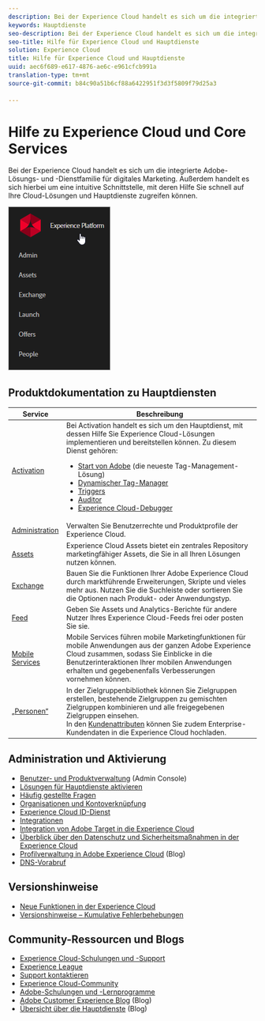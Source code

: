```yaml
---
description: Bei der Experience Cloud handelt es sich um die integrierte Adobe-Lösungs- und -Dienstfamilie für digitales Marketing. Außerdem handelt es sich hierbei um eine intuitive Schnittstelle, mit deren Hilfe Sie schnell auf Ihre Cloud-Lösungen und Hauptdienste zugreifen können.
keywords: Hauptdienste
seo-description: Bei der Experience Cloud handelt es sich um die integrierte Adobe-Lösungs- und -Dienstfamilie für digitales Marketing. Außerdem handelt es sich hierbei um eine intuitive Schnittstelle, mit deren Hilfe Sie schnell auf Ihre Cloud-Lösungen und Hauptdienste zugreifen können.
seo-title: Hilfe für Experience Cloud und Hauptdienste
solution: Experience Cloud
title: Hilfe für Experience Cloud und Hauptdienste
uuid: aec6f689-e617-4876-ae6c-e961cfcb991a
translation-type: tm+mt
source-git-commit: b84c90a51b6cf88a6422951f3d3f5809f79d25a3

---
```



# Hilfe zu Experience Cloud und Core Services

Bei der Experience Cloud handelt es sich um die integrierte Adobe-Lösungs- und -Dienstfamilie für digitales Marketing. Außerdem handelt es sich hierbei um eine intuitive Schnittstelle, mit deren Hilfe Sie schnell auf Ihre Cloud-Lösungen und Hauptdienste zugreifen können.

![](assets/experience-cloud-core-services.png)

## Produktdokumentation zu Hauptdiensten

| Service | Beschreibung |
|--- |--- |
| [Activation](activation/activation.md) | Bei Activation handelt es sich um den Hauptdienst, mit dessen Hilfe Sie Experience Cloud-Lösungen implementieren und bereitstellen können. Zu diesem Dienst gehören:<ul><li>[Start von Adobe](https://docs.adobelaunch.com/) (die neueste Tag-Management-Lösung)</li><li>[Dynamischer Tag-Manager](https://marketing.adobe.com/resources/help/en_US/dtm/)</li><li>[Triggers](activation/triggers.md)</li><li>[Auditor](https://marketing.adobe.com/resources/help/en_US/auditor/)</li><li>[Experience Cloud-Debugger](https://marketing.adobe.com/resources/help/en_US/experience-cloud-debugger/)</li></ul> |
| [Administration](admin-getting-started/admin-getting-started.md) | Verwalten Sie Benutzerrechte und Produktprofile der Experience Cloud. |
| [Assets](experience-cloud-assets/experience-cloud-assets.md) | Experience Cloud Assets bietet ein zentrales Repository marketingfähiger Assets, die Sie in all Ihren Lösungen nutzen können. |
| [Exchange](https://experiencecloud.adobeexchange.com/) | Bauen Sie die Funktionen Ihrer Adobe Experience Cloud durch marktführende Erweiterungen, Skripte und vieles mehr aus. Nutzen Sie die Suchleiste oder sortieren Sie die Optionen nach Produkt- oder Anwendungstyp. |
| [Feed](feed.md) | Geben Sie Assets und Analytics-Berichte für andere Nutzer Ihres Experience Cloud-Feeds frei oder posten Sie sie. |
| [Mobile Services](https://marketing.adobe.com/resources/help/en_US/mobile/) | Mobile Services führen mobile Marketingfunktionen für mobile Anwendungen aus der ganzen Adobe Experience Cloud zusammen, sodass Sie Einblicke in die Benutzerinteraktionen Ihrer mobilen Anwendungen erhalten und gegebenenfalls Verbesserungen vornehmen können. |
| [„Personen“](audience-library/audience-library.md) | In der Zielgruppenbibliothek können Sie Zielgruppen erstellen, bestehende Zielgruppen zu gemischten Zielgruppen kombinieren und alle freigegebenen Zielgruppen einsehen.<br>In den [Kundenattributen](attributes/attributes.md) können Sie zudem Enterprise-Kundendaten in die Experience Cloud hochladen. |

## Administration und Aktivierung

* [Benutzer- und Produktverwaltung](admin-getting-started/admin-getting-started.md) (Admin Console)
* [Lösungen für Hauptdienste aktivieren](core-services/core-services.md)
* [Häufig gestellte Fragen](admin-getting-started/admin-getting-started.md)
* [Organisationen und Kontoverknüpfung](admin-getting-started/organizations.md)
* [Experience Cloud ID-Dienst](https://marketing.adobe.com/resources/help/en_US/mcvid/)
* [Integrationen](marketing-cloud-integrations.md)
* [Integration von Adobe Target in die Experience Cloud](https://marketing.adobe.com/resources/help/en_US/target/a4t/c_integrating_target_with_mac.html)
* [Überblick über den Datenschutz und Sicherheitsmaßnahmen in der Experience Cloud](assets/Adobe-Marketing-Cloud-Privacy-and-Security-Overview.pdf)
* [Profilverwaltung in Adobe Experience Cloud](https://theblog.adobe.com/profile-management-adobe-marketing-cloud-comes-together/) (Blog)
* [DNS-Vorabruf](admin-getting-started/admin-getting-started.md#concept_6BC8C6856E3644F8956D7AD0A96383B7)

## Versionshinweise

* [Neue Funktionen in der Experience Cloud](marketing-cloud-interface/marketing-cloud-interface.md#concept_9A4370BD59744928BDC9F87E978798B3)
* [Versionshinweise – Kumulative Fehlerbehebungen](marketing-cloud-interface/release-notes.md#concept_F5C9FF69A5B44395BB5FA0552F4E9175)

## Community-Ressourcen und Blogs

* [Experience Cloud-Schulungen und -Support](https://helpx.adobe.com/support/experience-cloud.html)
* [Experience League](https://landing.adobe.com/experience-league/)
* [Support kontaktieren](https://helpx.adobe.com/contact/enterprise-support.ec.html)
* [Experience Cloud-Community](https://forums.adobe.com/community/experience-cloud)
* [Adobe-Schulungen und -Lernprogramme](https://helpx.adobe.com/learning.html?promoid=KAUDK)
* [Adobe Customer Experience Blog](https://theblog.adobe.com/customer-experience/) (Blog)
* [Übersicht über die Hauptdienste](https://theblog.adobe.com/part-2-capturing-leveraging-consumer-behavior-adobe-marketing-cloud/) (Blog)
